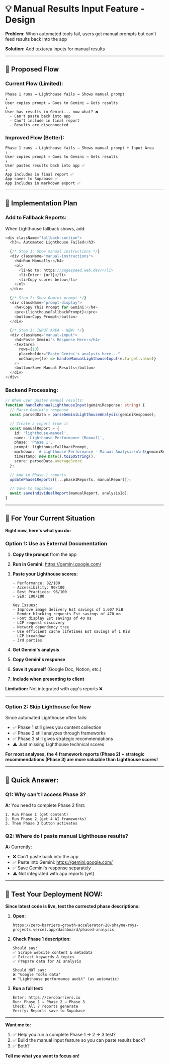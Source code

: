 # 💡 Manual Results Input Feature - Design

**Problem:** When automated tools fail, users get manual prompts but can't feed results back into the app

**Solution:** Add textarea inputs for manual results

---

## 🎯 Proposed Flow

### **Current Flow (Limited):**
```
Phase 1 runs → Lighthouse fails → Shows manual prompt
↓
User copies prompt → Goes to Gemini → Gets results
↓
User has results in Gemini... now what? ❌
  - Can't paste back into app
  - Can't include in final report
  - Results are disconnected
```

### **Improved Flow (Better):**
```
Phase 1 runs → Lighthouse fails → Shows manual prompt + Input Area
↓
User copies prompt → Goes to Gemini → Gets results
↓
User pastes results back into app ✅
↓
App includes in final report ✅
App saves to Supabase ✅
App includes in markdown export ✅
```

---

## 🔧 Implementation Plan

### **Add to Fallback Reports:**

When Lighthouse fallback shows, add:

```typescript
<div className="fallback-section">
  <h3>⚠️ Automated Lighthouse Failed</h3>

  {/* Step 1: Show manual instructions */}
  <div className="manual-instructions">
    <h4>Run Manually:</h4>
    <ol>
      <li>Go to: https://pagespeed.web.dev/</li>
      <li>Enter: {url}</li>
      <li>Copy scores below</li>
    </ol>
  </div>

  {/* Step 2: Show Gemini prompt */}
  <div className="prompt-display">
    <h4>Copy This Prompt for Gemini:</h4>
    <pre>{lighthouseFallbackPrompt}</pre>
    <button>Copy Prompt</button>
  </div>

  {/* Step 3: INPUT AREA - NEW! */}
  <div className="manual-input">
    <h4>Paste Gemini's Response Here:</h4>
    <textarea
      rows={10}
      placeholder="Paste Gemini's analysis here..."
      onChange={(e) => handleManualLighthouseInput(e.target.value)}
    />
    <button>Save Manual Results</button>
  </div>
</div>
```

### **Backend Processing:**

```typescript
// When user pastes manual results:
function handleManualLighthouseInput(geminiResponse: string) {
  // Parse Gemini's response
  const parsedData = parseGeminiLighthouseAnalysis(geminiResponse);

  // Create a report from it
  const manualReport = {
    id: 'lighthouse-manual',
    name: 'Lighthouse Performance (Manual)',
    phase: 'Phase 1',
    prompt: lighthouseFallbackPrompt,
    markdown: `# Lighthouse Performance - Manual Analysis\n\n${geminiResponse}`,
    timestamp: new Date().toISOString(),
    score: parsedData.averageScore
  };

  // Add to Phase 1 reports
  updatePhase1Reports([...phase1Reports, manualReport]);

  // Save to Supabase
  await saveIndividualReport(manualReport, analysisId);
}
```

---

## 🎯 For Your Current Situation

**Right now, here's what you do:**

### **Option 1: Use as External Documentation**

1. **Copy the prompt** from the app
2. **Run in Gemini:** https://gemini.google.com/
3. **Paste your Lighthouse scores:**
   ```
   - Performance: 82/100
   - Accessibility: 90/100
   - Best Practices: 96/100
   - SEO: 100/100

   Key Issues:
   - Improve image delivery Est savings of 1,607 KiB
   - Render blocking requests Est savings of 470 ms
   - Font display Est savings of 40 ms
   - LCP request discovery
   - Network dependency tree
   - Use efficient cache lifetimes Est savings of 1 KiB
   - LCP breakdown
   - 3rd parties
   ```

4. **Get Gemini's analysis**
5. **Copy Gemini's response**
6. **Save it yourself** (Google Doc, Notion, etc.)
7. **Include when presenting to client**

**Limitation:** Not integrated with app's reports ❌

---

### **Option 2: Skip Lighthouse for Now**

Since automated Lighthouse often fails:
- ✅ Phase 1 still gives you content collection
- ✅ Phase 2 still analyzes through frameworks
- ✅ Phase 3 still gives strategic recommendations
- ⚠️ Just missing Lighthouse technical scores

**For most analyses, the 4 framework reports (Phase 2) + strategic recommendations (Phase 3) are more valuable than Lighthouse scores!**

---

## 🚀 **Quick Answer:**

### **Q1: Why can't I access Phase 3?**
**A:** You need to complete Phase 2 first:
```
1. Run Phase 1 (get content)
2. Run Phase 2 (get 4 AI frameworks)
3. Then Phase 3 button activates
```

### **Q2: Where do I paste manual Lighthouse results?**
**A:** Currently:
- ❌ Can't paste back into the app
- ✅ Paste into Gemini: https://gemini.google.com/
- ✅ Save Gemini's response separately
- ⚠️ Not integrated with app reports (yet)

---

## 🎯 **Test Your Deployment NOW:**

**Since latest code is live, test the corrected phase descriptions:**

1. **Open:**
   ```
   https://zero-barriers-growth-accelerator-20-shayne-roys-projects.vercel.app/dashboard/phased-analysis
   ```

2. **Check Phase 1 description:**
   ```
   Should say:
   ✅ Scrape website content & metadata
   ✅ Extract keywords & topics
   ✅ Prepare data for AI analysis

   Should NOT say:
   ❌ "Google Tools data"
   ❌ "Lighthouse performance audit" (as automatic)
   ```

3. **Run a full test:**
   ```
   Enter: https://zerobarriers.io
   Run: Phase 1 → Phase 2 → Phase 3
   Check: All 7 reports generate
   Verify: Reports save to Supabase
   ```

---

**Want me to:**
1. ✅ Help you run a complete Phase 1 → 2 → 3 test?
2. ✅ Build the manual input feature so you can paste results back?
3. ✅ Both?

**Tell me what you want to focus on!**

